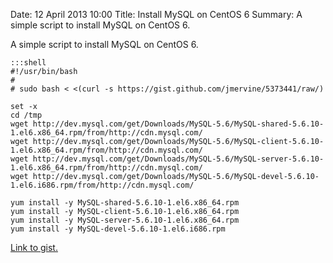 Date: 12 April 2013 10:00
Title: Install MySQL on CentOS 6
Summary: A simple script to install MySQL on CentOS 6.

A simple script to install MySQL on CentOS 6.

    :::shell
    #!/usr/bin/bash
    #
    # sudo bash < <(curl -s https://gist.github.com/jmervine/5373441/raw/)

    set -x
    cd /tmp
    wget http://dev.mysql.com/get/Downloads/MySQL-5.6/MySQL-shared-5.6.10-1.el6.x86_64.rpm/from/http://cdn.mysql.com/
    wget http://dev.mysql.com/get/Downloads/MySQL-5.6/MySQL-client-5.6.10-1.el6.x86_64.rpm/from/http://cdn.mysql.com/
    wget http://dev.mysql.com/get/Downloads/MySQL-5.6/MySQL-server-5.6.10-1.el6.x86_64.rpm/from/http://cdn.mysql.com/
    wget http://dev.mysql.com/get/Downloads/MySQL-5.6/MySQL-devel-5.6.10-1.el6.i686.rpm/from/http://cdn.mysql.com/

    yum install -y MySQL-shared-5.6.10-1.el6.x86_64.rpm
    yum install -y MySQL-client-5.6.10-1.el6.x86_64.rpm
    yum install -y MySQL-server-5.6.10-1.el6.x86_64.rpm
    yum install -y MySQL-devel-5.6.10-1.el6.i686.rpm

[Link to gist.](https://gist.github.com/jmervine/5373441)
